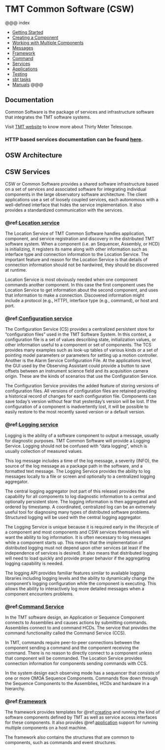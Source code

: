 # TMT Common Software (CSW)

@@@ index
 - [Getting Started](commons/getting-started.md)
 - [Creating a Component](commons/create-component.md)
 - [Working with Multiple Components](commons/multiple-components.md)
 - [Messages](commons/messages.md)
 - [Framework](commons/framework.md)
 - [Command](commons/command.md)
 - [Services](commons/services.md)
 - [Applications](commons/apps.md)
 - [Testing](commons/testing.md)
 - [sbt tasks](commons/sbt-tasks.md)
 - [Manuals](commons/manuals.md)
@@@

## Documentation

Common Software is the package of services and infrastructure software that integrates the TMT software systems.

Visit [TMT website](http://www.tmt.org) to know more about Thirty Meter Telescope.

### HTTP based services documentation can be found [here](swagger/index.html).

## OSW Architecture

## CSW Services
CSW or Common Software provides a shared software infrastructure based on a set of services and associated software for 
integrating individual components in the large observatory software architecture. The client applications use a set of 
loosely coupled services, each autonomous with a well-defined interface that hides the service implementation. It also   
provides a standardized communication with the services.
  
### @ref:[Location service](services/location.md)
The Location Service of TMT Common Software handles application, component, and service registration and discovery
in the distributed TMT software system. When a component (i.e. an Sequencer, Assembly, or HCD) is initializing, it registers
its name along with other information such as interface type and connection information to the
Location Service. The important feature and reason for the Location Service is that details of
connection information should not be hardwired, they should be discovered at runtime.

Location Service is most obviously needed when one component commands another
component. In this case the first component uses the Location Service to get information about
the second component, and uses that information to make a connection. Discovered information
might include a protocol (e.g., HTTP), interface type (e.g., command), or host and port.

### @ref:[Configuration service](services/config.md)
The Configuration Service (CS) provides a centralized persistent store for “configuration files”
used in the TMT Software System. In this context, a configuration file is a set of values
describing state, initialization values, or other information useful to a component or set of
components. The TCS provides many examples such as look-up tables of various kinds or a set
of pointing model parameters or parameters for setting up a motion controller. Another is the
Alarm Service Configuration File. At the applications level, the GUI used by the
Observing Assistant could provide a button to save offsets between an instrument science field
and its acquisition camera origin. These are the kinds of scenarios that use the Configuration
Service.

The Configuration Service provides the added feature of storing versions of configuration files.
All versions of configuration files are retained providing a historical record of changes for each
configuration file. Components can save today’s version without fear that yesterday’s version will
be lost. If the configuration of a component is inadvertently lost, it will be possible to easily
restore to the most recently saved version or a default version.


### @ref:[Logging service](services/logging.md)
Logging is the ability of a software component to output a message, usually for diagnostic
purposes. TMT Common Software will provide a Logging Service. Logging should not be
confused with “data logging”, which is usually collection of measured values. 

This log message includes a time of the log message, a severity (INFO), the source of the log
message as a package path in the software, and a formatted text message.
The Logging Service provides the ability to log messages locally to a file or screen and optionally
to a centralized logging aggregator.

The central logging aggregator (not part of this release) provides the capability for all components to log diagnostic
information to a central and optionally persistent store. The logging information is then
aggregated and ordered by timestamp. A coordinated, centralized log can be an extremely
useful tool for diagnosing many types of distributed software problems. Structured logging will be
used with the central logging aggregator.

The Logging Service is unique because it is required early in the lifecycle of a component and
most components and CSW services themselves will want the ability to log information. It is
often necessary to log messages while a component starts up. This means that the
implementation of distributed logging must not depend upon other services (at least if the
independence of services is desired). It also means that distributed logging will need to load
quickly and provide proper behavior if the aggregating logging capability is needed.

The logging API provides familiar features similar to available logging libraries including
logging levels and the ability to dynamically change the component’s logging configuration while
the component is executing. This allows the ability to interactively log more detailed messages when a component encounters problems.

### @ref:[Command Service](commons/command.md)
In the TMT software design, an Application or Sequence Component connects to Assemblies
and causes actions by submitting commands. Assemblies connect to and command HCDs.
The service that provides the command functionality called the Command
Service (CCS).

In TMT, commands require peer-to-peer connections between the component sending a
command and the component receiving the command. There is no reason to directly connect to
a component unless that component will be commanded. The Location Service provides
connection information for components sending commands with CCS.

In the system design each observing mode has a sequencer that consists of one or more OMOA
Sequence Components. Commands flow down through the Sequence Components to the
Assemblies, HCDs and hardware in a hierarchy.

### @ref:[Framework](commons/framework.md)
The framework provides templates for @ref:[creating](./commons/create-component.md) and running the kind of software components 
defined by TMT as well as service access interfaces for these components. It also provides @ref:[application](./apps/hostconfig.md) support
for running multiple components on a host machine.

The framework also contains the structures that are common to components, such as commands and event structures.

